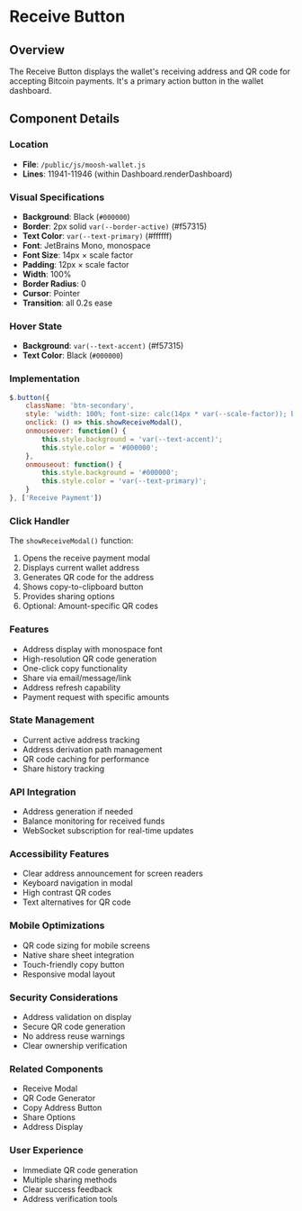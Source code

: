 # Receive Button

## Overview
The Receive Button displays the wallet's receiving address and QR code for accepting Bitcoin payments. It's a primary action button in the wallet dashboard.

## Component Details

### Location
- **File**: `/public/js/moosh-wallet.js`
- **Lines**: 11941-11946 (within Dashboard.renderDashboard)

### Visual Specifications
- **Background**: Black (`#000000`)
- **Border**: 2px solid `var(--border-active)` (#f57315)
- **Text Color**: `var(--text-primary)` (#ffffff)
- **Font**: JetBrains Mono, monospace
- **Font Size**: 14px × scale factor
- **Padding**: 12px × scale factor
- **Width**: 100%
- **Border Radius**: 0
- **Cursor**: Pointer
- **Transition**: all 0.2s ease

### Hover State
- **Background**: `var(--text-accent)` (#f57315)
- **Text Color**: Black (`#000000`)

### Implementation

```javascript
$.button({
    className: 'btn-secondary',
    style: 'width: 100%; font-size: calc(14px * var(--scale-factor)); background: #000000; border: 2px solid var(--border-active); color: var(--text-primary); border-radius: 0; padding: calc(12px * var(--scale-factor)); transition: all 0.2s ease; cursor: pointer;',
    onclick: () => this.showReceiveModal(),
    onmouseover: function() { 
        this.style.background = 'var(--text-accent)'; 
        this.style.color = '#000000'; 
    },
    onmouseout: function() { 
        this.style.background = '#000000'; 
        this.style.color = 'var(--text-primary)'; 
    }
}, ['Receive Payment'])
```

### Click Handler
The `showReceiveModal()` function:
1. Opens the receive payment modal
2. Displays current wallet address
3. Generates QR code for the address
4. Shows copy-to-clipboard button
5. Provides sharing options
6. Optional: Amount-specific QR codes

### Features
- Address display with monospace font
- High-resolution QR code generation
- One-click copy functionality
- Share via email/message/link
- Address refresh capability
- Payment request with specific amounts

### State Management
- Current active address tracking
- Address derivation path management
- QR code caching for performance
- Share history tracking

### API Integration
- Address generation if needed
- Balance monitoring for received funds
- WebSocket subscription for real-time updates

### Accessibility Features
- Clear address announcement for screen readers
- Keyboard navigation in modal
- High contrast QR codes
- Text alternatives for QR code

### Mobile Optimizations
- QR code sizing for mobile screens
- Native share sheet integration
- Touch-friendly copy button
- Responsive modal layout

### Security Considerations
- Address validation on display
- Secure QR code generation
- No address reuse warnings
- Clear ownership verification

### Related Components
- Receive Modal
- QR Code Generator
- Copy Address Button
- Share Options
- Address Display

### User Experience
- Immediate QR code generation
- Multiple sharing methods
- Clear success feedback
- Address verification tools
